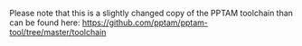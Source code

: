 Please note that this is a slightly changed copy of the PPTAM toolchain than can be found here: https://github.com/pptam/pptam-tool/tree/master/toolchain
